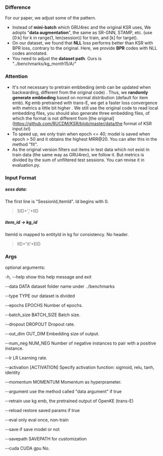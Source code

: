 ### Difference

For our paper, we adjust some of the pattern.

- Instead of **mini-batch** which GRU4rec and the original KSR uses, We adopts "**data augmentation**", the same as SR-GNN, STAMP, etc. (use [0:k] for k in range(1, len(session)) for train, and [k] for target).
- On our dataset, we found that **NLL** loss performs better than KSR with BPR loss, contrary to the original. Here, we provide **BPR** codes with NLL codes annotated.
- You need to adjust the **dataset path**. Ours is "../benchmarks/kg_month15/A/"

### Attention

- It's not necessary to pretrain embbeding (emb can be updated when backwarding, different from the original code) . Thus, we **randomly generate embbeding** based on normal distribution (default for item emb). Kg emb pretrained with trans-E, we get a faster loss convergence with metrics a little bit higher . We still use the original code to read local embedding files,  you should also generate three embedding files, of which the format is not different from [the original](https://github.com/RUCDM/KSR/blob/master/data/the format of KSR input.txt) 
- To speed up, we only train when epoch <= 40; model is saved when epoch > 50 and it obtains the highest MRR@20. You can alter this in the method "fit".
- As the original version filters out items in test data which not exist in train data (the same way as GRU4rec), we follow it. But metrics is divided by the sum of  unfiltered test sessions. You can revise it in evaluation.py.

### Input Format

##### sess data:

The first line is "SessionId,ItemId". Id begins with 0.

> SID+','+IID

##### item_id -> kg_id

ItemId is mapped to entityId in kg for consistency. No header. 

> IID+'\t'+EID

### Args

optional arguments:

-h, --help            show this help message and exit

--data DATA           dataset folder name under ../benchmarks

--type TYPE           our dataset is divided

--epochs EPOCHS       Number of epochs.

--batch_size BATCH_SIZE	Batch size.

--dropout DROPOUT     Dropout rate.

--out_dim OUT_DIM     Embedding size of output.

--num_neg NUM_NEG     Number of negative instances to pair with a positive instance.

--lr LR               Learning rate.

--activation [ACTIVATION] Specify activation function: sigmoid, relu, tanh, identity

--momentum MOMENTUM   Momentum as hyperprameter.

--argument            use the method called "data argument" if true

--retrain             use kg emb, the pretrained output of OpenKE (trans-E)

--reload              restore saved params if true

--eval                only eval once, non-train

--save                if save model or not

--savepath SAVEPATH   for customization

--cuda CUDA           gpu No.





